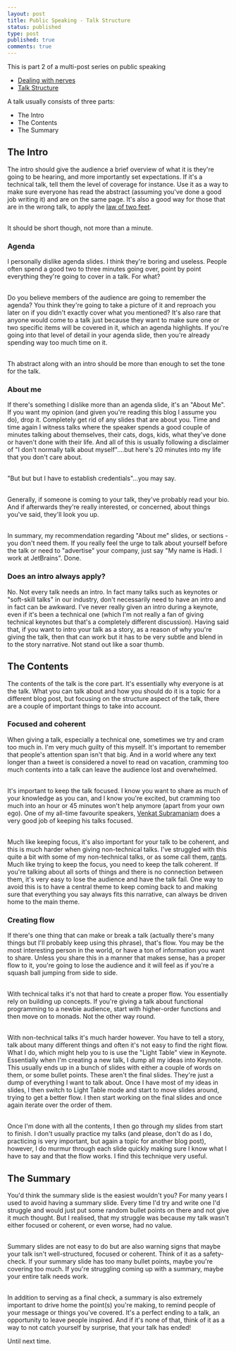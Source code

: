 ```yaml
---
layout: post
title: Public Speaking - Talk Structure
status: published
type: post
published: true
comments: true 
---
```


This is part 2 of a multi-post series on public speaking

* [Dealing with nerves](/2018/08/15/public-speaking-dealing-with-nerves)
* [Talk Structure](/2018/08/19/public-speaking-talk-structure)


A talk usually consists of three parts:

* The Intro
* The Contents
* The Summary

## The Intro

The intro should give the audience a brief overview of what it is they're going to be hearing, and more importantly set expectations. If it's a technical talk, tell them the level of coverage for instance. Use it as a way to make sure everyone has read the abstract (assuming you've done a good job writing it) and are on the same page. It's also a good way for those that are in the wrong talk, to apply the [law of two feet](https://opensource.com/business/10/8/darwin-meets-dilbert-applying-law-two-feet-your-next-meeting). 

<br/>It should be short though, not more than a minute. 

### Agenda

I personally dislike agenda slides. I think they're boring and useless. People often spend a good two to three minutes going over, point by point everything they're going to cover in a talk. For what? 

<br/>Do you believe members of the audience are going to remember the agenda? You think they're going to take a picture of it and reproach you later on if you didn't exactly cover what you mentioned? It's also rare that anyone would come to a talk just because they want to make sure one or two specific items will be covered in it, which an agenda highlights. If you're going into that level of detail in your agenda slide, then you're already spending way too much time on it. 

<br/>Th abstract along with an intro should be more than enough to set the tone for the talk. 

### About me 

If there's something I dislike more than an agenda slide, it's an "About Me". If you want my opinion (and given you're reading this blog I assume you do), drop it. Completely get rid of any slides that are about you. Time and time again I witness talks where the speaker spends a good couple of minutes talking about themselves, their cats, dogs, kids, what they've done or haven't done with their life. And all of this is usually following a disclaimer of "I don't normally talk about myself"....but here's 20 minutes into my life that you don't care about.

<br/>
"But but but I have to establish credentials"...you may say.

<br/>Generally, if someone is coming to your talk, they've probably read your bio. And if afterwards they're really interested, or concerned, about things you've said, they'll look you up. 

<br/>In summary, my recommendation regarding "About me" slides, or sections - you don't need them. If you really feel the urge to talk about yourself before the talk or need to "advertise" your company, just say "My name is Hadi. I work at JetBrains". Done.


### Does an intro always apply?

No. Not every talk needs an intro. In fact many talks such as keynotes or "soft-skill talks" in our industry, don't necessarily need to have an intro and in fact can be awkward. I've never really given an intro during a keynote, even if it's been a technical one (which I'm not really a fan of giving technical keynotes but that's a completely different discussion). Having said that, if you want to intro your talk as a story, as a reason of why you're giving the talk, then that can work but it has to be very subtle and blend in to the story narrative. Not stand out like a soar thumb. 


## The Contents

The contents of the talk is the core part. It's essentially why everyone is at the talk. What you can talk about and how you should do it is a topic for a different blog post, but focusing on the structure aspect of the talk, there are a couple of important things to take into account. 

### Focused and coherent

When giving a talk, especially a technical one, sometimes we try and cram too much in. I'm very much guilty of this myself. It's important to remember that people's attention span isn't that big. And in a world where any text longer than a tweet is considered a novel to read on vacation, cramming too much contents into a talk can leave the audience lost and overwhelmed.

<br/>It's important to keep the talk focused. I know you want to share as much of your knowledge as you can, and I know you're excited, but cramming too much into an hour or 45 minutes won't help anymore (apart from your own ego). One of my all-time favourite speakers, 
[Venkat Subramaniam](https://twitter.com/venkat_s) does a very good job of keeping his talks focused. 


<br/>Much like keeping focus, it's also important for your talk to be coherent, and this is much harder when giving non-technical talks. I've struggled with this quite a bit with some of my non-technical talks, or as some call them, [rants](https://vimeo.com/181766947). Much like trying to keep the focus, you need to keep the talk coherent. If you're talking about all sorts of things and there is no connection between them, it's very easy to lose the audience and have the talk fail. One way to avoid this is to have a central theme to keep coming back to and making sure that everything you say always fits this narrative, can always be driven home to the main theme.  

### Creating flow

If there's one thing that can make or break a talk (actually there's many things but I'll probably keep using this phrase), that's flow. You may be the most interesting person in the world, or have a ton of information you want to share. Unless you share this in a manner that makes sense, has a proper flow to it, you're going to lose the audience and it will feel as if you're a squash ball jumping from side to side. 

<br/>With technical talks it's not that hard to create a proper flow. You essentially rely on building up concepts. If you're giving a talk about functional programming to a newbie audience, start with higher-order functions and then move on to monads. Not the other way round. 

<br/>With non-technical talks it's much harder however. You have to tell a story, talk about many different things and often it's not easy to find the right flow. What I do, which might help you to is use the "Light Table" view in Keynote. Essentially when I'm creating a new talk, I dump all my ideas into Keynote. This usually ends up in a bunch of slides with either a couple of words on them, or some bullet points. These aren't the final slides. They're just a dump of everything I want to talk about. Once I have most of my ideas in slides, I then switch to Light Table mode and start to move slides around, trying to get a better flow. I then start working on the final slides and once again iterate over the order of them. 

<br/>Once I'm done with all the contents, I then go through my slides from start to finish. I don't usually practice my talks (and please, don't do as I do, practicing is very important, but again a topic for another blog post), however, I do murmur through each slide quickly making sure I know what I have to say and that the flow works. I find this technique very useful. 


## The Summary

You'd think the summary slide is the easiest wouldn't you? For many years I used to avoid having a summary slide. Every time I'd try and write one I'd struggle and would just put some random bullet points on there and not give it much thought. But I realised, that my struggle was because my talk wasn't either focused or coherent, or even worse, had no value. 

<br/>Summary slides are not easy to do but are also warning signs that maybe your talk isn't well-structured, focused or coherent. Think of it as a safety-check. If your summary slide has too many bullet points, maybe you're covering too much. If you're struggling coming up with a summary, maybe your entire talk needs work. 

<br/>In addition to serving as a final check, a summary is also extremely important to drive home the point(s) you're making, to remind people of your message or things you've covered. It's a perfect ending to a talk, an opportunity to leave people inspired. And if it's none of that, think of it as a way to not catch yourself by surprise, that your talk has ended! 


Until next time. 


